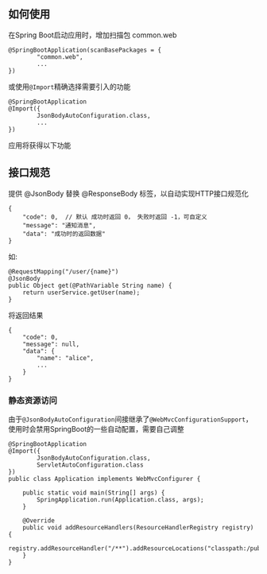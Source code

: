 ## 如何使用
在Spring Boot启动应用时，增加扫描包 common.web

    @SpringBootApplication(scanBasePackages = {
            "common.web",
            ...
    })

或使用`@Import`精确选择需要引入的功能

    @SpringBootApplication
    @Import({
            JsonBodyAutoConfiguration.class,
            ...
    })

应用将获得以下功能

## 接口规范
提供 @JsonBody 替换 @ResponseBody 标签，以自动实现HTTP接口规范化

    {
        "code": 0,  // 默认 成功时返回 0， 失败时返回 -1，可自定义
        "message": "通知消息",
        "data": "成功时的返回数据"
    }

如:

    @RequestMapping("/user/{name}")
    @JsonBody
    public Object get(@PathVariable String name) {
        return userService.getUser(name);
    }

将返回结果

    {
        "code": 0,
        "message": null,
        "data": {
            "name": "alice",
            ...
        }
    }


### 静态资源访问
由于`@JsonBodyAutoConfiguration`间接继承了`@WebMvcConfigurationSupport`，使用时会禁用SpringBoot的一些自动配置，需要自己调整

    @SpringBootApplication
    @Import({
            JsonBodyAutoConfiguration.class,
            ServletAutoConfiguration.class
    })
    public class Application implements WebMvcConfigurer {

        public static void main(String[] args) {
            SpringApplication.run(Application.class, args);
        }

        @Override
        public void addResourceHandlers(ResourceHandlerRegistry registry) {
            registry.addResourceHandler("/**").addResourceLocations("classpath:/public/");
        }
    }
